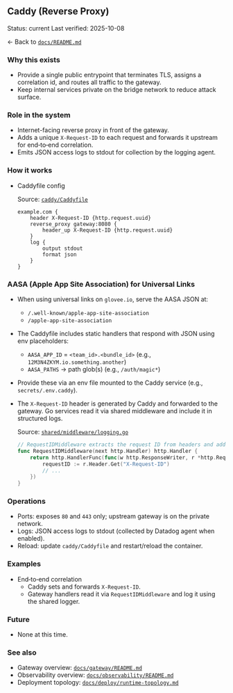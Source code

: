## Caddy (Reverse Proxy)

Status: current
Last verified: 2025-10-08

← Back to [`docs/README.md`](../README.md)

### Why this exists

- Provide a single public entrypoint that terminates TLS, assigns a correlation id, and routes all traffic to the gateway.
- Keep internal services private on the bridge network to reduce attack surface.

### Role in the system

- Internet-facing reverse proxy in front of the gateway.
- Adds a unique `X-Request-ID` to each request and forwards it upstream for end‑to‑end correlation.
- Emits JSON access logs to stdout for collection by the logging agent.

### How it works

- Caddyfile config

  Source: [`caddy/Caddyfile`](../../caddy/Caddyfile)

  ```
  example.com {
      header X-Request-ID {http.request.uuid}
      reverse_proxy gateway:8080 {
          header_up X-Request-ID {http.request.uuid}
      }
      log {
          output stdout
          format json
      }
  }
  ```

### AASA (Apple App Site Association) for Universal Links

- When using universal links on `glovee.io`, serve the AASA JSON at:
  - `/.well-known/apple-app-site-association`
  - `/apple-app-site-association`
- The Caddyfile includes static handlers that respond with JSON using env placeholders:
  - `AASA_APP_ID` = `<team_id>.<bundle_id>` (e.g., `12M3N4ZKYM.io.something.another`)
  - `AASA_PATHS` → path glob(s) (e.g., `/auth/magic*`)
- Provide these via an env file mounted to the Caddy service (e.g., `secrets/.env.caddy`).

- The `X-Request-ID` header is generated by Caddy and forwarded to the gateway. Go services read it via shared middleware and include it in structured logs.

  Source: [`shared/middleware/logging.go`](../../shared/middleware/logging.go)

  ```go
  // RequestIDMiddleware extracts the request ID from headers and adds it to the context
  func RequestIDMiddleware(next http.Handler) http.Handler {
      return http.HandlerFunc(func(w http.ResponseWriter, r *http.Request) {
          requestID := r.Header.Get("X-Request-ID")
          // ...
      })
  }
  ```

### Operations

- Ports: exposes `80` and `443` only; upstream gateway is on the private network.
- Logs: JSON access logs to stdout (collected by Datadog agent when enabled).
- Reload: update `caddy/Caddyfile` and restart/reload the container.

### Examples

- End‑to‑end correlation
  - Caddy sets and forwards `X-Request-ID`.
  - Gateway handlers read it via `RequestIDMiddleware` and log it using the shared logger.

### Future

- None at this time.

### See also

- Gateway overview: [`docs/gateway/README.md`](../gateway/README.md)
- Observability overview: [`docs/observability/README.md`](../observability/README.md)
- Deployment topology: [`docs/deploy/runtime-topology.md`](../deploy/runtime-topology.md)
